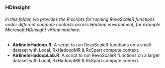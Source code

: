 ### HDInsight
###### In this folder, we provides the R scripts for running RevoScaleR functions under different compute contexts across Hadoop environment, for example Microsoft HDInsight virtual machine.

* **AirlineInHadoop.R**: A script to run RevoScaleR functions on a small dataset with Local, RxHadoopMR & RxSpart compute context.
* **AirlineInHadoopLab.R**: A script to run RevoScaleR functions on a larger dataset with Local, RxHadoopMR & RxSpart compute context.
